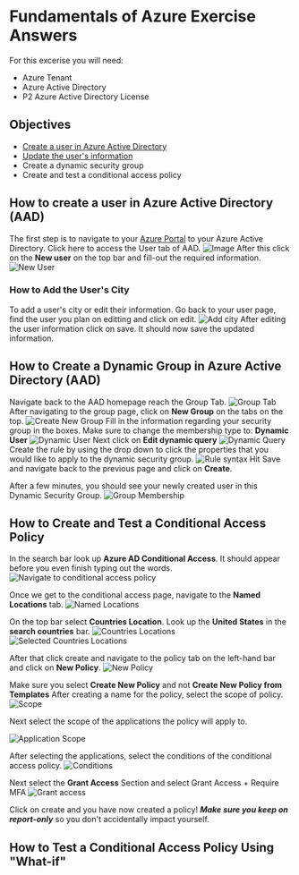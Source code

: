 # Fundamentals of Azure Exercise Answers
For this excerise you will need: 
- Azure Tenant
- Azure Active Directory 
- P2 Azure Active Directory License
## Objectives 
- [Create a user in Azure Active Directory](https://github.com/aillarionov-hsl/Fundamentals-of-Azure-Exercise-Files/blob/AzureAD/Answers.md#how-to-create-a-user-in-azure-active-directory-aad)
- [Update the user's information](https://github.com/aillarionov-hsl/Fundamentals-of-Azure-Exercise-Files/blob/AzureAD/Answers.md#how-to-add-the-users-city)
- Create a dynamic security group 
- Create and test a conditional access policy 
## How to create a user in Azure Active Directory (AAD)
The first step is to navigate to your [Azure Portal](portal.azure.com) to your Azure Active Directory. 
Click here to access the User tab of AAD. 
![Image](https://github.com/aillarionov-hsl/Fundamentals-of-Azure-Exercise-Files/blob/AzureAD/Reference_Images/AADUserSnip.JPG)
After this click on the **New user** on the top bar and fill-out the required information. 
![New User](https://github.com/aillarionov-hsl/Fundamentals-of-Azure-Exercise-Files/blob/AzureAD/Reference_Images/AADNewUser.JPG)
### How to Add the User's City
To add a user's city or edit their information. Go back to your user page, find the user you plan on editting and click on edit. 
![Add city](https://github.com/aillarionov-hsl/Fundamentals-of-Azure-Exercise-Files/blob/AzureAD/Reference_Images/Add_City.JPG)
After editing the user information click on save. It should now save the updated information. 

## How to Create a Dynamic Group in Azure Active Directory (AAD)
Navigate back to the AAD homepage reach the Group Tab. 
![Group Tab](https://github.com/aillarionov-hsl/Fundamentals-of-Azure-Exercise-Files/blob/AzureAD/Reference_Images/Navigate_to_groups.JPG)
After navigating to the group page, click on **New Group** on the tabs on the top. 
![Create New Group](https://github.com/aillarionov-hsl/Fundamentals-of-Azure-Exercise-Files/blob/AzureAD/Reference_Images/Create_new_group.JPG)
Fill in the information regarding your security group in the boxes. Make sure to change the membership type to: **Dynamic User**
![Dynamic User](https://github.com/aillarionov-hsl/Fundamentals-of-Azure-Exercise-Files/blob/AzureAD/Reference_Images/Change_to_dynamic_group.JPG)
Next click on **Edit dynamic query**
![Dynamic Query](https://github.com/aillarionov-hsl/Fundamentals-of-Azure-Exercise-Files/blob/AzureAD/Reference_Images/Create_rule.JPG)
Create the rule by using the drop down to click the properties that you would like to apply to the dynamic security group.
![Rule syntax](https://github.com/aillarionov-hsl/Fundamentals-of-Azure-Exercise-Files/blob/AzureAD/Reference_Images/Rule_syntax.JPG)
Hit Save and navigate back to the previous page and click on **Create**. 

After a few minutes, you should see your newly created user in this Dynamic Security Group. 
![Group Membership](https://github.com/aillarionov-hsl/Fundamentals-of-Azure-Exercise-Files/blob/AzureAD/Reference_Images/group_membership.JPG)

## How to Create and Test a Conditional Access Policy
In the search bar look up **Azure AD Conditional Access**. It should appear before you even finish typing out the words.
![Navigate to conditional access policy](https://github.com/aillarionov-hsl/Fundamentals-of-Azure-Exercise-Files/blob/AzureAD/Reference_Images/Conditional_Access.JPG)

Once we get to the conditional access page, navigate to the **Named Locations** tab. 
![Named Locations](https://github.com/aillarionov-hsl/Fundamentals-of-Azure-Exercise-Files/blob/AzureAD/Reference_Images/Named_locations.JPG)

On the top bar select **Countries Location**. Look up the **United States** in the **search countries** bar. 
![Countries Locations](https://github.com/aillarionov-hsl/Fundamentals-of-Azure-Exercise-Files/blob/AzureAD/Reference_Images/Country_locations.JPG)
![Selected Countries Locations](https://github.com/aillarionov-hsl/Fundamentals-of-Azure-Exercise-Files/blob/AzureAD/Reference_Images/Allowed_Countries.JPG)

After that click create and navigate to the policy tab on the left-hand bar and click on **New Policy**.
![New Policy](https://github.com/aillarionov-hsl/Fundamentals-of-Azure-Exercise-Files/blob/AzureAD/Reference_Images/Create_policy.JPG)

Make sure you select **Create New Policy** and not **Create New Policy from Templates**
After creating a name for the policy, select the scope of policy. 
![Scope](https://github.com/aillarionov-hsl/Fundamentals-of-Azure-Exercise-Files/blob/AzureAD/Reference_Images/CA_Scope.JPG)

Next select the scope of the applications the policy will apply to. 

![Application Scope](https://github.com/aillarionov-hsl/Fundamentals-of-Azure-Exercise-Files/blob/AzureAD/Reference_Images/CA_App_scope.JPG)

After selecting the applications, select the conditions of the conditional access policy. 
![Conditions](https://github.com/aillarionov-hsl/Fundamentals-of-Azure-Exercise-Files/blob/AzureAD/Reference_Images/CAP_Conditions.JPG)

Next select the **Grant Access** Section and select Grant Access + Require MFA
![Grant access](https://github.com/aillarionov-hsl/Fundamentals-of-Azure-Exercise-Files/blob/AzureAD/Reference_Images/CAP_Grant_Access.JPG)

Click on create and you have now created a policy! 
***Make sure you keep on report-only*** so you don't accidentally impact yourself.  

## How to Test a Conditional Access Policy Using "What-if"
